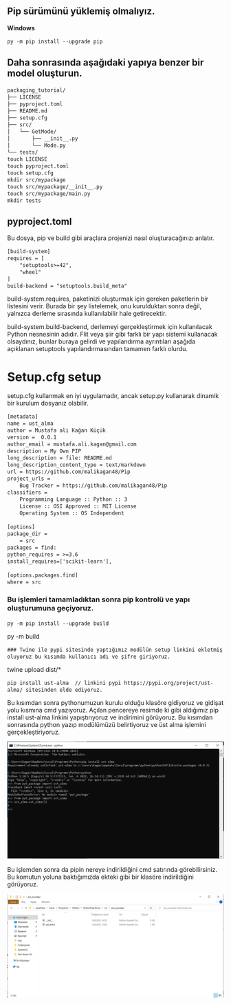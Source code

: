 ## Pip sürümünü yüklemiş olmalıyız.
**Windows**
```
py -m pip install --upgrade pip
```

## Daha sonrasında aşağıdaki yapıya benzer bir model oluşturun.
```
packaging_tutorial/
├── LICENSE
├── pyproject.toml
├── README.md
├── setup.cfg
├── src/
│   └── GetMode/
│       ├── __init__.py
│       └── Mode.py
└── tests/
touch LICENSE
touch pyproject.toml
touch setup.cfg
mkdir src/mypackage
touch src/mypackage/__init__.py
touch src/mypackage/main.py
mkdir tests
```

## pyproject.toml 

Bu dosya, pip ve build gibi araçlara projenizi nasıl oluşturacağınızı anlatır.

```
[build-system]
requires = [
    "setuptools>=42",
    "wheel"
]
build-backend = "setuptools.build_meta"
```
build-system.requires, paketinizi oluşturmak için gereken paketlerin bir listesini verir. Burada bir şey listelemek, onu kurulduktan sonra değil, yalnızca derleme sırasında kullanılabilir hale getirecektir.

build-system.build-backend, derlemeyi gerçekleştirmek için kullanılacak Python nesnesinin adıdır. Flit veya şiir gibi farklı bir yapı sistemi kullanacak olsaydınız, bunlar buraya gelirdi ve yapılandırma ayrıntıları aşağıda açıklanan setuptools yapılandırmasından tamamen farklı olurdu.

# Setup.cfg setup
setup.cfg kullanmak en iyi uygulamadır, ancak setup.py kullanarak dinamik bir kurulum dosyanız olabilir.

```
[metadata]
name = ust_alma
author = Mustafa ali Kağan Küçük
version =  0.0.1
author_email = mustafa.ali.kagan@gmail.com
description = My Own PIP
long_description = file: README.md
long_description_content_type = text/markdown
url = https://github.com/malikagan48/Pip
project_urls =
    Bug Tracker = https://github.com/malikagan48/Pip
classifiers =
    Programming Language :: Python :: 3
    License :: OSI Approved :: MIT License
    Operating System :: OS Independent

[options]
package_dir =
    = src
packages = find:
python_requires = >=3.6
install_requires=['scikit-learn'],

[options.packages.find]
where = src

```

### Bu işlemleri tamamladıktan sonra pip   kontrolü ve yapı oluşturumuna geçiyoruz.

```
py -m pip install --upgrade build
```
py -m build
```
### Twine ile pypi sitesinde yaptığımız modülün setup linkini ekletmiş oluyoruz bu kısımda kullanıcı adı ve şifre giriyoruz.
```
twine upload dist/*
```
pip install ust-alma  // linkini pypi https://pypi.org/project/ust-alma/ sitesinden elde ediyoruz. 
```
Bu kısımdan sonra pythonumuzun kurulu olduğu klasöre gidiyoruz ve gidişat yolu kısmına cmd yazıyoruz. Açılan pencereye resimde ki gibi aldığımız pip install ust-alma linkini yapıştırıyoruz ve indirimini görüyoruz. Bu kısımdan sonrasında python yazıp modülümüzü belirtiyoruz ve üst alma işlemini gerçekleştiriyoruz.

<img src="https://github.com/malikagan48/Pip/blob/main/PythonPipLibrary/images/Ads%C4%B1z.png?raw=true" width="auto">

Bu işlemden sonra da pipin nereye indirildiğini cmd satırında görebilirsiniz. Bu komutun yoluna baktığımızda ekteki gibi bir klasöre indirildiğini görüyoruz. 


<img src="https://github.com/malikagan48/Pip/blob/main/PythonPipLibrary/images/Ads%C4%B1z1.png?raw=true" width="auto">
